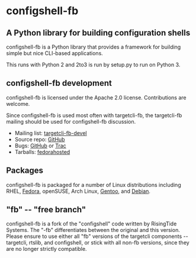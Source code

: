 configshell-fb
==============

A Python library for building configuration shells
--------------------------------------------------
configshell-fb is a Python library that provides a framework
for building simple but nice CLI-based applications.

This runs with Python 2 and 2to3 is run by setup.py to run on Python 3.

configshell-fb development
--------------------------
configshell-fb is licensed under the Apache 2.0 license. Contributions are welcome.

Since configshell-fb is used most often with targetcli-fb, the
targetcli-fb mailing should be used for configshell-fb discussion.

 * Mailing list: [targetcli-fb-devel](https://lists.fedorahosted.org/mailman/listinfo/targetcli-fb-devel)
 * Source repo: [GitHub](https://github.com/open-iscsi/configshell-fb)
 * Bugs: [GitHub](https://github.com/open-iscsi/configshell-fb/issues) or [Trac](https://fedorahosted.org/targetcli-fb/)
 * Tarballs: [fedorahosted](https://fedorahosted.org/releases/t/a/targetcli-fb/)

Packages
--------
configshell-fb is packaged for a number of Linux distributions
including RHEL,
[Fedora](https://apps.fedoraproject.org/packages/python-configshell),
openSUSE, Arch Linux,
[Gentoo](https://packages.gentoo.org/packages/dev-python/configshell-fb), and
[Debian](https://tracker.debian.org/pkg/python-configshell-fb).

"fb" -- "free branch"
---------------------

configshell-fb is a fork of the "configshell" code written by
RisingTide Systems. The "-fb" differentiates between the original and
this version. Please ensure to use either all "fb" versions of the
targetcli components -- targetcli, rtslib, and configshell, or stick
with all non-fb versions, since they are no longer strictly
compatible.
